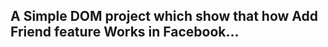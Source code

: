 A Simple DOM project which show that how Add Friend feature Works in Facebook...
-------------------------------------------------------
